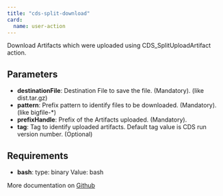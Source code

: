 ```yaml
---
title: "cds-split-download"
card:
  name: user-action
---
```


Download Artifacts which were uploaded using CDS_SplitUploadArtifact action.

## Parameters

* **destinationFile**: Destination File to save the file. (Mandatory). (like dist.tar.gz)
* **pattern**: Prefix pattern to identify files to be downloaded. (Mandatory). (like bigfile-*)
* **prefixHandle**: Prefix of the Artifacts uploaded. (Mandatory).
* **tag**: Tag to identify uploaded artifacts. Default tag value is CDS run version number. (Optional)


## Requirements

* **bash**: type: binary Value: bash


More documentation on [Github](https://github.com/ovh/cds/tree/master/contrib/actions/cds-split-download.yml)


